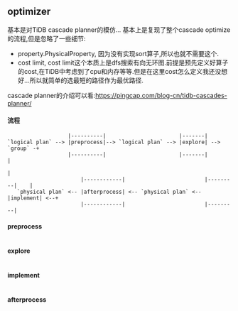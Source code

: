 ## optimizer
基本是对TiDB cascade planner的模仿...
基本上是复现了整个cascade optimize的流程,但是忽略了一些细节:
- property.PhysicalProperty, 因为没有实现sort算子,所以也就不需要这个.
- cost limit, cost limit这个本质上是dfs搜索有向无环图.前提是预先定义好算子的cost,在TiDB中考虑到了cpu和内存等等.但是在这里cost怎么定义我还没想好...所以就简单的选最短的路径作为最优路径.

cascade planner的介绍可以看:https://pingcap.com/blog-cn/tidb-cascades-planner/

#### 流程
```
                   |----------|                       |-------|    
`logical plan` --> |preprocess|--> `logical plan` --> |explore| --> `group` -+
                   |----------|                       |-------|              |
																             |
					   |------------|                         |---------|    |
   `physical plan` <-- |afterprocess| <-- `physical plan` <-- |implement| <--+
					   |------------|		                  |---------|
```

#### preprocess
```

```

#### explore
```

```

#### implement
```

```

#### afterprocess
```

```